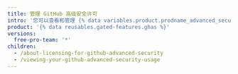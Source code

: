 ```yaml
---
title: 管理 GitHub 高级安全许可
intro: '您可以查看和管理 {% data variables.product.prodname_advanced_security %} 许可证上的席位使用。'
product: '{% data reusables.gated-features.ghas %}'
versions:
  free-pro-team: '*'
children:
  - /about-licensing-for-github-advanced-security
  - /viewing-your-github-advanced-security-usage
---
```


